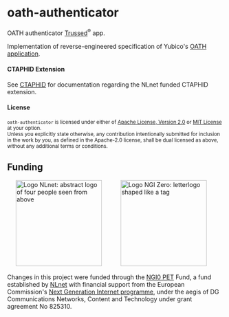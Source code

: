 # oath-authenticator

OATH authenticator [Trussed][trussed]<sup>®</sup> app.

Implementation of reverse-engineered specification of Yubico's [OATH application][yubico-oath].

[trussed]: https://trussed.dev
[yubico-oath]: https://developers.yubico.com/OATH/YKOATH_Protocol.html

#### CTAPHID Extension

See [CTAPHID](ctaphid.md) for documentation regarding the NLnet funded CTAPHID extension.


#### License

<sup>`oath-authenticator` is licensed under either of [Apache License, Version 2.0](LICENSE-APACHE) or [MIT License](LICENSE-MIT) at your option.</sup>
<br>
<sub>Unless you explicitly state otherwise, any contribution intentionally submitted for inclusion in the work by you, as defined in the Apache-2.0 license, shall be dual licensed as above, without any additional terms or conditions.</sub>


## Funding

[<img src="https://nlnet.nl/logo/banner.svg" width="200" alt="Logo NLnet: abstract logo of four people seen from above" hspace="20">](https://nlnet.nl/)
[<img src="https://nlnet.nl/image/logos/NGI0PET_tag.svg" width="200" alt="Logo NGI Zero: letterlogo shaped like a tag" hspace="20">](https://nlnet.nl/NGI0/)

Changes in this project were funded through the [NGI0 PET](https://nlnet.nl/PET) Fund, a fund established by [NLnet](https://nlnet.nl/) with financial support from the European Commission's [Next Generation Internet programme](https://ngi.eu/), under the aegis of DG Communications Networks, Content and Technology under grant agreement No 825310.
